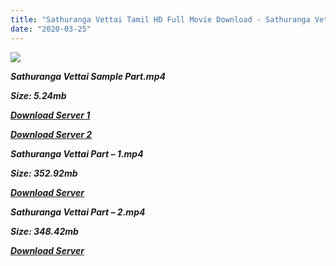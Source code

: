 ```yaml
---
title: "Sathuranga Vettai Tamil HD Full Movie Download - Sathuranga Vettai Tamil HD Movie Download"
date: "2020-03-25"
---
```


![](https://images.moviebuff.com/2a542355-6b82-4572-802f-f71d3e900d82?w=1000)

**_Sathuranga Vettai Sample Part.mp4_**

**_Size: 5.24mb_**

**_[Download Server 1](http://dl2.tamilsrcg.xyz/load/2014/Sathuranga{300377c8a1a3ba2999b4bbe3381b1ea1a812b0b70d21946c68d529294a5c2999}20Vettai/Sathuranga{300377c8a1a3ba2999b4bbe3381b1ea1a812b0b70d21946c68d529294a5c2999}20Vettai{300377c8a1a3ba2999b4bbe3381b1ea1a812b0b70d21946c68d529294a5c2999}20(2014){300377c8a1a3ba2999b4bbe3381b1ea1a812b0b70d21946c68d529294a5c2999}20DvdRip{300377c8a1a3ba2999b4bbe3381b1ea1a812b0b70d21946c68d529294a5c2999}20HD{300377c8a1a3ba2999b4bbe3381b1ea1a812b0b70d21946c68d529294a5c2999}20Sample.mp4)_**

**_[Download Server 2](http://dl2.tamilsrcg.xyz/load/2014/Sathuranga{300377c8a1a3ba2999b4bbe3381b1ea1a812b0b70d21946c68d529294a5c2999}20Vettai/Sathuranga{300377c8a1a3ba2999b4bbe3381b1ea1a812b0b70d21946c68d529294a5c2999}20Vettai{300377c8a1a3ba2999b4bbe3381b1ea1a812b0b70d21946c68d529294a5c2999}20(2014){300377c8a1a3ba2999b4bbe3381b1ea1a812b0b70d21946c68d529294a5c2999}20DvdRip{300377c8a1a3ba2999b4bbe3381b1ea1a812b0b70d21946c68d529294a5c2999}20HD{300377c8a1a3ba2999b4bbe3381b1ea1a812b0b70d21946c68d529294a5c2999}20Sample.mp4)_**

**_Sathuranga Vettai Part – 1.mp4_**

**_Size: 352.92mb_**

**_[Download Server](http://dl2.tamilsrcg.xyz/load/2014/Sathuranga{300377c8a1a3ba2999b4bbe3381b1ea1a812b0b70d21946c68d529294a5c2999}20Vettai/Sathuranga{300377c8a1a3ba2999b4bbe3381b1ea1a812b0b70d21946c68d529294a5c2999}20Vettai{300377c8a1a3ba2999b4bbe3381b1ea1a812b0b70d21946c68d529294a5c2999}20(2014){300377c8a1a3ba2999b4bbe3381b1ea1a812b0b70d21946c68d529294a5c2999}20DvdRip{300377c8a1a3ba2999b4bbe3381b1ea1a812b0b70d21946c68d529294a5c2999}20HD{300377c8a1a3ba2999b4bbe3381b1ea1a812b0b70d21946c68d529294a5c2999}20Part{300377c8a1a3ba2999b4bbe3381b1ea1a812b0b70d21946c68d529294a5c2999}201.mp4)_** 

**_Sathuranga Vettai Part – 2.mp4_**

**_Size: 348.42mb_**

**_[Download Server](http://dl2.tamilsrcg.xyz/load/2014/Sathuranga{300377c8a1a3ba2999b4bbe3381b1ea1a812b0b70d21946c68d529294a5c2999}20Vettai/Sathuranga{300377c8a1a3ba2999b4bbe3381b1ea1a812b0b70d21946c68d529294a5c2999}20Vettai{300377c8a1a3ba2999b4bbe3381b1ea1a812b0b70d21946c68d529294a5c2999}20(2014){300377c8a1a3ba2999b4bbe3381b1ea1a812b0b70d21946c68d529294a5c2999}20DvdRip{300377c8a1a3ba2999b4bbe3381b1ea1a812b0b70d21946c68d529294a5c2999}20HD{300377c8a1a3ba2999b4bbe3381b1ea1a812b0b70d21946c68d529294a5c2999}20Part{300377c8a1a3ba2999b4bbe3381b1ea1a812b0b70d21946c68d529294a5c2999}202.mp4)_**
